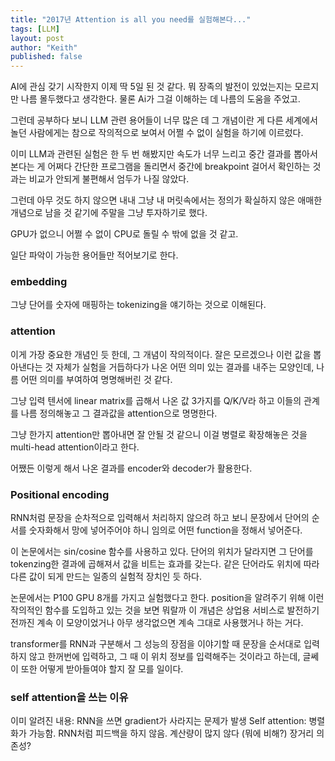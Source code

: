 ```yaml
---
title: "2017년 Attention is all you need를 실험해본다..."
tags: [LLM]
layout: post
author: "Keith"
published: false
---
```


AI에 관심 갖기 시작한지 이제 딱 5일 된 것 같다. 뭐 장족의 발전이 있었는지는 모르지만 나름 몰두했다고 생각한다. 물론 Ai가 그걸 이해하는 데 나름의 도움을 주었고.

그런데 공부하다 보니 LLM 관련 용어들이 너무 많은 데 그 개념이란 게 다른 세계에서 놀던 사람에게는 참으로 작의적으로 보여서 어쩔 수 없이 실험을 하기에 이르렀다.

이미 LLM과 관련된 실험은 한 두 번 해봤지만 속도가 너무 느리고 중간 결과를 뽑아서 본다는 게 어쩌다 간단한 프로그램을 돌리면서 중간에 breakpoint 걸어서 확인하는 것과는
비교가 안되게 불편해서 엄두가 나질 않았다.

그런데 아무 것도 하지 않으면 내내 그냥 내 머릿속에서는 정의가 확실하지 않은 애매한 개념으로 남을 것 같기에 주말을 그냥 투자하기로 했다. 

GPU가 없으니 어쩔 수 없이 CPU로 돌릴 수 밖에 없을 것 같고.

일단 파악이 가능한 용어들만 적어보기로 한다.

### embedding

그냥 단어를 숫자에 매핑하는 tokenizing을 얘기하는 것으로 이해된다.

### attention

이게 가장 중요한 개념인 듯 한데, 그 개념이 작의적이다. 잘은 모르겠으나 이런 값을 뽑아낸다는 것 자체가 실험을 거듭하다가 나온 어떤 의미 있는 결과를 내주는 모양인데,
나름 어떤 의미를 부여하여 명명해버린 것 같다. 

그냥 입력 텐서에 linear matrix를 곱해서 나온 값 3가지를 Q/K/V라 하고 이들의 관계를 나름 정의해놓고 그 결과값을 attention으로 명명한다.

그냥 한가지 attention만 뽑아내면 잘 안될 것 같으니 이걸 병렬로 확장해놓은 것을 multi-head attention이라고 한다.

어쨌든 이렇게 해서 나온 결과를 encoder와 decoder가 활용한다. 

### Positional encoding

RNN처럼 문장을 순차적으로 입력해서 처리하지 않으려 하고 보니 문장에서 단어의 순서를 숫자화해서 망에 넣어주어야 하니 임의로 어떤 function을 정해서 넣어준다.

이 논문에서는 sin/cosine 함수를 사용하고 있다. 단어의 위치가 달라지면 그 단어를 tokenzing한 결과에 곱해져서 값을 비트는 효과를 갖는다. 같은 단어라도 위치에 따라 다른 값이 되게 만드는 일종의 실험적 장치인 듯 하다.


논문에서는 P100 GPU 8개를 가지고 실험했다고 한다. position을 알려주기 위해 이런 작의적인 함수를 도입하고 있는 것을 보면 뭐랄까 이 개념은 상업용 서비스로 발전하기 전까진 계속 이 모양이었거나 아무 생각없으면 계속 그대로 사용했거나 하는 거다.

transformer를 RNN과 구분해서 그 성능의 장점을 이야기할 때 문장을 순서대로 입력하지 않고 한꺼번에 입력하고, 그 때 이 위치 정보를 입력해주는 것이라고 하는데, 글쎄 이 또한 어떻게 받아들여야 할지 잘 모를 일이다.


### self attention을 쓰는 이유

이미 알려진 내용: RNN을 쓰면 gradient가 사라지는 문제가 발생
Self attention: 병렬화가 가능함. RNN처럼 피드백을 하지 않음. 계산량이 많지 않다 (뭐에 비해?)
장거리 의존성?


